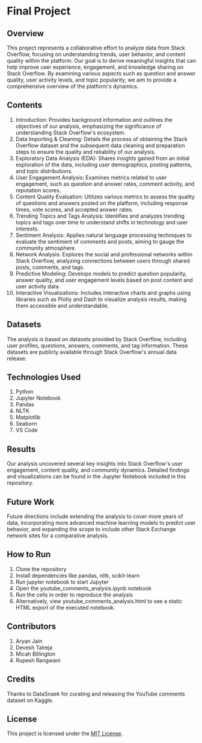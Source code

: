 # Final Project

## Overview

This project represents a collaborative effort to analyze data from Stack Overflow, focusing on understanding trends, user behavior, and content quality within the platform. Our goal is to derive meaningful insights that can help improve user experience, engagement, and knowledge sharing on Stack Overflow. By examining various aspects such as question and answer quality, user activity levels, and topic popularity, we aim to provide a comprehensive overview of the platform's dynamics.

## Contents

1. Introduction: Provides background information and outlines the objectives of our analysis, emphasizing the significance of understanding Stack Overflow's ecosystem.
2. Data Importing & Cleaning: Details the process of obtaining the Stack Overflow dataset and the subsequent data cleaning and preparation steps to ensure the quality and reliability of our analysis.
3. Exploratory Data Analysis (EDA): Shares insights gained from an initial exploration of the data, including user demographics, posting patterns, and topic distributions.
4. User Engagement Analysis: Examines metrics related to user engagement, such as question and answer rates, comment activity, and reputation scores.
5. Content Quality Evaluation: Utilizes various metrics to assess the quality of questions and answers posted on the platform, including response times, vote scores, and accepted answer rates.
6. Trending Topics and Tags Analysis: Identifies and analyzes trending topics and tags over time to understand shifts in technology and user interests.
7. Sentiment Analysis: Applies natural language processing techniques to evaluate the sentiment of comments and posts, aiming to gauge the community atmosphere.
8. Network Analysis: Explores the social and professional networks within Stack Overflow, analyzing connections between users through shared posts, comments, and tags.
9. Predictive Modeling: Develops models to predict question popularity, answer quality, and user engagement levels based on post content and user activity data.
10. Interactive Visualizations: Includes interactive charts and graphs using libraries such as Plotly and Dash to visualize analysis results, making them accessible and 
understandable.

## Datasets 

The analysis is based on datasets provided by Stack Overflow, including user profiles, questions, answers, comments, and tag information. These datasets are publicly available through Stack Overflow's annual data release.

## Technologies Used

1. Python
2. Jupyter Notebook
3. Pandas
4. NLTK
5. Matplotlib
6. Seaborn
7. VS Code

## Results

Our analysis uncovered several key insights into Stack Overflow's user engagement, content quality, and community dynamics. Detailed findings and visualizations can be found in the Jupyter Notebook included in this repository.

## Future Work

Future directions include extending the analysis to cover more years of data, incorporating more advanced machine learning models to predict user behavior, and expanding the scope to include other Stack Exchange network sites for a comparative analysis.

## How to Run

1. Clone the repository
2. Install dependencies like pandas, nltk, scikit-learn
3. Run jupyter notebook to start Jupyter
4. Open the youtube_comments_analysis.ipynb notebook
5. Run the cells in order to reproduce the analysis
6. Alternatively, view youtube_comments_analysis.html to see a static HTML export of the executed notebook.

## Contributors 

1. Aryan Jain
2. Devesh Talreja
3. Micah Billington
4. Rupesh Rangwani

## Credits

Thanks to DataSnaek for curating and releasing the YouTube comments dataset on Kaggle.

## License

This project is licensed under the [MIT License](LICENSE).
